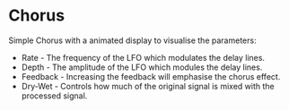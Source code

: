 # Chorus

Simple Chorus with a animated display to visualise the parameters:

* Rate - The frequency of the LFO which modulates the delay lines.
* Depth - The amplitude of the LFO which modules the delay lines.
* Feedback - Increasing the feedback will emphasise the chorus effect.
* Dry-Wet - Controls how much of the original signal is mixed with the processed signal.

